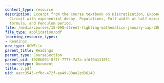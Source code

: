 ```yaml
---
content_type: resource
description: Excerpt from the course textbook on Discretization, Exponential decay,
  Circuit with exponential decay, Populations, Full width at half maximum, Stirling?s
  formula, and Pendulum period.
file: /media/courses/18-098-street-fighting-mathematics-january-iap-2008/eacc3543cfbc472faa4908aa2ed96140_3.pdf
file_type: application/pdf
learning_resource_types:
- Readings
ocw_type: OCWFile
parent_title: Readings
parent_type: CourseSection
parent_uid: 1920b094-8f7f-7777-7a7a-afdf0a1110f1
resourcetype: Document
title: 3.pdf
uid: eacc3543-cfbc-472f-aa49-08aa2ed96140
---
```

